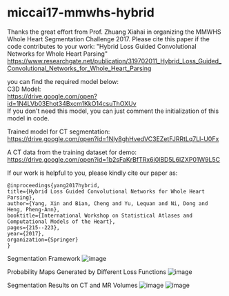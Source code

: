 # miccai17-mmwhs-hybrid
Thanks the great effort from Prof. Zhuang Xiahai in organizing the MMWHS Whole Heart Segmentation Challenge 2017.
Please cite this paper if the code contributes to your work:
"Hybrid Loss Guided Convolutional Networks for Whole Heart Parsing"  
https://www.researchgate.net/publication/319702011_Hybrid_Loss_Guided_Convolutional_Networks_for_Whole_Heart_Parsing

you can find the required model below:  
C3D Model:  
https://drive.google.com/open?id=1N4LVb03Ehot34Bxcm1KkO14csuThOXUv  
If you don't need this model, you can just comment the initialization of this model in code.  
  
Trained model for CT segmentation:  
https://drive.google.com/open?id=1Nly8ghHvedVC3EZetFJRRtLq7Ll-U0Fx  
  
A CT data from the training dataset for demo:  
https://drive.google.com/open?id=1b2sFaKrBfTRx6i0lBD5L6IZXP01W9L5C  

If our work is helpful to you, please kindly cite our paper as:  

    @inproceedings{yang2017hybrid,  
    title={Hybrid Loss Guided Convolutional Networks for Whole Heart Parsing},  
    author={Yang, Xin and Bian, Cheng and Yu, Lequan and Ni, Dong and Heng, Pheng-Ann},  
    booktitle={International Workshop on Statistical Atlases and Computational Models of the Heart},  
    pages={215--223},  
    year={2017},  
    organization={Springer}  
    }  



Segmentation Framework
![image](https://github.com/xy0806/miccai17-mmwhs-hybrid/blob/master/framework.png)

Probability Maps Generated by Different Loss Functions
![image](https://github.com/xy0806/miccai17-mmwhs-hybrid/blob/master/dice_entropy_maps.png)

Segmentation Results on CT and MR Volumes
![image](https://github.com/xy0806/miccai17-mmwhs-hybrid/blob/master/seg_results_a.png)
![image](https://github.com/xy0806/miccai17-mmwhs-hybrid/blob/master/seg_results.png)
